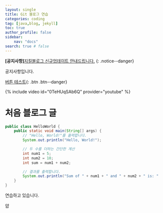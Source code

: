 ```yaml
---
layout: single
title: Git 블로그 연습  
categories: coding
tag: [java,blog, jekyll]
toc: true
author_profile: false
sidebar:
    nav: "docs"
search: true # false
---
```


**[공지사항]**[지킬블로그 신규업데이트 안내드립니다.](https://www.naver.com)
{: .notice--danger}

<div class="notice">
공지사항입니다.
</div>

[버튼 테스트](https://www.naver.com){: .btn .btn--danger}

<!-- https://www.youtube.com/watch?v=0TeHUqSAb6Q -->

{% include video id="0TeHUqSAb6Q" provider="youtube" %}

# 처음 블로그 글 

```java
public class HelloWorld {
    public static void main(String[] args) {
        // "Hello, World!"를 출력합니다.
        System.out.println("Hello, World!");

        // 두 수를 더하는 간단한 계산
        int num1 = 5;
        int num2 = 10;
        int sum = num1 + num2;

        // 결과를 출력합니다.
        System.out.println("Sum of " + num1 + " and " + num2 + " is: " + sum);
    }
}
```

연습하고 있습니다.

얍